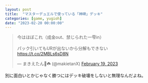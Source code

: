 ```yaml
---
layout: post
title:  "マスターデュエルで使っている「神碑」デッキ"
categories: [game, yugioh]
date: "2023-02-20 00:00:00"
---
```


<blockquote class="twitter-tweet tw-align-center"><p lang="ja" dir="ltr">今はほぼこれ（成金out、禁じられた一雫in）<br><br>パック引いてもURが出ないから分解もできない <a href="https://t.co/2MBLs6sD8N">https://t.co/2MBLs6sD8N</a></p>&mdash; まきえたん🥦☘️ (@makietanX) <a href="https://twitter.com/makietanX/status/1627359257304915968?ref_src=twsrc%5Etfw">February 19, 2023</a></blockquote> <script async src="https://platform.twitter.com/widgets.js" charset="utf-8"></script>

別に面白いとかじゃなく勝つにはデッキ破壊をしないと無理なんだよね。
